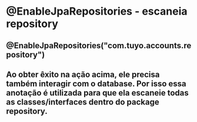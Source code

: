 # @EnableJpaRepositories - escaneia repository
## @EnableJpaRepositories("com.tuyo.accounts.repository")
## Ao obter êxito na ação acima, ele precisa também interagir com o database. Por isso essa anotação é utilizada para que ela escaneie todas as classes/interfaces dentro do package repository.

